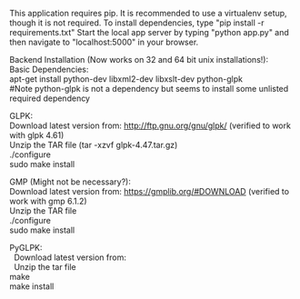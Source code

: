This application requires pip. It is recommended to use a virtualenv setup, though it is not required.
To install dependencies, type "pip install -r requirements.txt"
Start the local app server by typing "python app.py" and then navigate to "localhost:5000" in your browser.

Backend Installation (Now works on 32 and 64 bit unix installations!):  
  Basic Dependencies:  
    apt-get install python-dev libxml2-dev libxslt-dev python-glpk  
    #Note python-glpk is not a dependency but seems to install some unlisted required dependency  
    
  GLPK:  
    Download latest version from: http://ftp.gnu.org/gnu/glpk/ (verified to work with glpk 4.61)  
    Unzip the TAR file (tar -xzvf glpk-4.47.tar.gz)  
    ./configure  
    sudo make install  
    
  GMP (Might not be necessary?):  
    Download latest version from: https://gmplib.org/#DOWNLOAD (verified to work with gmp 6.1.2)  
    Unzip the TAR file  
    ./configure  
    sudo make install  
    
  PyGLPK:  
    Download latest version from:  
    Unzip the tar file  
    make  
    make install
